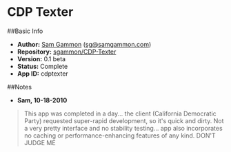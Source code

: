 # CDP Texter

##Basic Info
* **Author:** [Sam Gammon](http://github.com/sgammon) (sg@samgammon.com)
* **Repository:** [sgammon/CDP-Texter](http://github.com/sgammon/CDP-Texter)
* **Version:** 0.1 beta
* **Status:** Complete
* **App ID:** cdptexter

##Notes

* **Sam, 10-18-2010**
> This app was completed in a day... the client (California Democratic Party) requested super-rapid development, so it's quick and dirty. Not a very pretty interface and no stability testing... app also incorporates no caching or performance-enhancing features of any kind. DON'T JUDGE ME
